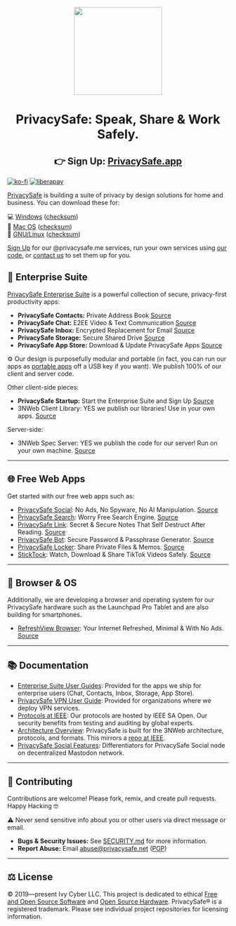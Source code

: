 <p align="center">
  <a href="https://privacysafe.app"><img src="https://avatars.githubusercontent.com/u/55242566" width="200" height="200" /></a>
</p>
<h1 align="center">PrivacySafe: Speak, Share &amp; Work Safely.</h1>

<h2 align="center">
👉 Sign Up: <a href="https://privacysafe.app">PrivacySafe.app</a>
</h2>

[![ko-fi](https://ko-fi.com/img/githubbutton_sm.svg)](https://ko-fi.com/R6R1194HN7) [![liberapay](https://liberapay.com/assets/widgets/donate.svg)](https://liberapay.com/PrivacySafe/donate)

[PrivacySafe](https://privacysafe.app) is building a suite of privacy by design solutions for home and business. You can download these for:  

💻 [Windows](https://download.privacysafe.app/nightly/windows/) ([checksum](https://download.privacysafe.app/nightly/windows/checksums.json))  
🍏 [Mac OS](https://download.privacysafe.app/nightly/mac/) ([checksum](https://download.privacysafe.app/nightly/mac/checksums.json))  
🐧 [GNU/Linux](https://download.privacysafe.app/nightly/linux/) ([checksum](https://download.privacysafe.app/nightly/linux/checksums.json))

[Sign Up](https://privacysafe.app) for our @privacysafe.me services, run your own services using [our code](https://github.com/PrivacySafe/spec-server), or [contact us](https://privacysafe.app) to set them up for you.

## 💼 Enterprise Suite  
[PrivacySafe Enterprise Suite](https://download.privacysafe.app) is a powerful collection of secure, privacy-first productivity apps:  

* **PrivacySafe Contacts:** Private Address Book [Source](https://github.com/PrivacySafe/contacts.app.privacysafe.io)  
* **PrivacySafe Chat:** E2EE Video & Text Communication [Source](https://github.com/PrivacySafe/chat.app.privacysafe.io)  
* **PrivacySafe Inbox:** Encrypted Replacement for Email [Source](https://github.com/PrivacySafe/inbox.app.privacysafe.io)  
* **PrivacySafe Storage:** Secure Shared Drive [Source](https://github.com/PrivacySafe/files.app.privacysafe.io)  
* **PrivacySafe App Store:** Download & Update PrivacySafe Apps [Source](https://github.com/PrivacySafe/launcher.app.privacysafe.io)

⚙️ Our design is purposefully modular and portable (in fact, you can run our apps as [portable apps](https://download.privacysafe.app/nightly/portable/) off a USB key if you want). We publish 100% of our client and server code. 

Other client-side pieces:  
* **PrivacySafe Startup:** Start the Enterprise Suite and Sign Up [Source](https://github.com/PrivacySafe/startup.app.privacysafe.io)  
* 3NWeb Client Library: YES we publish our libraries! Use in your own apps. [Source](https://github.com/PrivacySafe/3n-client-lib)  

Server-side:  
* 3NWeb Spec Server: YES we publish the code for our server! Run on your own machine. [Source](https://github.com/PrivacySafe/spec-server)  

---

## 🌐 Free Web Apps  
Get started with our free web apps such as:  

* [PrivacySafe Social](https://privacysafe.social): No Ads, No Spyware, No AI Manipulation. [Source](https://github.com/PrivacySafe/privacysafe-social-ui)  
* [PrivacySafe Search](https://privacysafe.is): Worry Free Search Engine. [Source](https://github.com/PrivacySafe/privacysafe-search)  
* [PrivacySafe Link](https://privacysafe.link): Secret & Secure Notes That Self Destruct After Reading. [Source](https://github.com/PrivacySafe/privacysafe-link)  
* [PrivacySafe Bot](https://privacysafe.bot): Secure Password & Passphrase Generator. [Source](https://github.com/PrivacySafe/privacysafe-bot)  
* [PrivacySafe Locker](https://privacysafe.locker): Share Private Files & Memos. [Source](https://github.com/PrivacySafe/privacysafe-locker)  
* [StickTock](https://sticktock.com): Watch, Download & Share TikTok Videos Safely. [Source](https://github.com/PrivacySafe/sticktock)  

---

## 📱 Browser & OS  
Additionally, we are developing a browser and operating system for our PrivacySafe hardware such as the Launchpad Pro Tablet and are also building for smartphones.  

* [RefreshView Browser](https://refreshview.com): Your Internet Refreshed, Minimal & With No Ads. [Source](https://github.com/PrivacySafe/refreshview-browser)  

---

## 📚 Documentation  

* [Enterprise Suite User Guides](https://github.com/PrivacySafe/privacysafe-userguides): Provided for the apps we ship for enterprise users (Chat, Contacts, Inbox, Storage, App Store).  
* [PrivacySafe VPN User Guide](https://github.com/PrivacySafe/privacysafe-userguides/blob/main/privacysafe-vpn-setup.md): Provided for organizations where we deploy VPN services.  
* [Protocols at IEEE](https://opensource.ieee.org/3nweb): Our protocols are hosted by IEEE SA Open. Our security benefits from testing and auditing by global experts.  
* [Architecture Overview](https://github.com/PrivacySafe/3NWeb-architecture): PrivacySafe is built for the 3NWeb architecture, protocols, and formats. This mirrors a [repo at IEEE](https://opensource.ieee.org/3nweb/architecture).  
* [PrivacySafe Social Features](https://github.com/PrivacySafe/privacysafe-social-ui): Differentiators for PrivacySafe Social node on decentralized Mastodon network.  

---

## 🤝 Contributing  
Contributions are welcome! Please fork, remix, and create pull requests. Happy Hacking 🤓  

⚠️ Never send sensitive info about you or other users via direct message or email.  

* **Bugs & Security Issues:** See [SECURITY.md](https://github.com/PrivacySafe/privacysafe-link/blob/main/SECURITY.md) for more information.  
* **Report Abuse:** Email <a href="mailto:abuse@privacysafe.net" target="_blank">abuse@privacysafe.net</a> (<a href="https://psafe.ly/xSpQhF" target="_blank">PGP</a>)  

---

## ⚖️ License  
© 2019—present Ivy Cyber LLC. This project is dedicated to ethical <a href="https://fsf.org" target="_blank" rel="noreferrer noopener">Free and Open Source Software</a> and <a href="https://oshwa.org" target="_blank" rel="noreferrer noopener">Open Source Hardware</a>. PrivacySafe® is a registered trademark. Please see individual project repositories for licensing information.  
